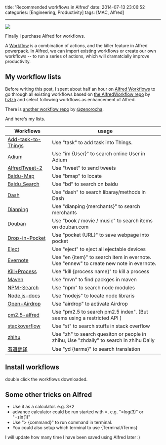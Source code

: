 title: 'Recommended workflows in Alfred'
date: 2014-07-13 23:06:52
categories: [Engineering, Productivity]
tags: [MAC, Alfred]

---

![](http://wenzhong.qiniudn.com/alfred_workflow.png)

Finally I purchase Alfred for workflows.

A [Workflow](http://support.alfredapp.com/workflows) is a combination of actions, and the killer feature in Alfred powerpack. In Alfred, we can import existing workflows or create our own workflows -- to run a series of actions, which will dramatcially improve productivity.

## My workflow lists

Before writing this post, I spent about half an hour on [Alfred Workflows](http://www.alfredworkflow.com/) to go through all existing workflows based on  [the AlfredWorkflow repo](https://github.com/hzlzh/AlfredWorkflow.com) by [hzlzh](https://github.com/hzlzh) and select following workflows as enhancement of Alfred.

There is [another workflow repo](https://github.com/zenorocha/alfred-workflows) by [@zenorocha](https://github.com/zenorocha/).

And here's my lists.

<!-- more -->

| Workflows | usage|
| ----------| -----|
| [Add-task-to-Things](http://www.com/wp-admin/admin-ajax.php?action=cfdb-file&s=1364124536.5170&form=Alfred+Workflow&field=workflow_file) |Use "task" to add task into Things.|
| [Adium](http://www.com/wp-admin/admin-ajax.php?action=cfdb-file&s=1363963308.9955&form=Alfred+Workflow&field=workflow_file) |Use "im {User}" to search online User in Adium|
| [AlfredTweet-2](http://www.com/wp-admin/admin-ajax.php?action=cfdb-file&s=1367327572.5345&form=Alfred+Workflow&field=workflow_file) |Use "tweet" to send tweets|
| [Baidu-Map](http://www.com/wp-admin/admin-ajax.php?action=cfdb-file&s=1367748340.1045&form=Alfred+Workflow&field=workflow_file) |Use "bmap" to locate |
| [Baidu_Search](http://www.com/wp-admin/admin-ajax.php?action=cfdb-file&s=1398320736.2336&form=Alfred+Workflow&field=workflow_file) |Use "bd" to search on baidu|
| [Dash](http://www.com/wp-admin/admin-ajax.php?action=cfdb-file&s=1366731149.1667&form=Alfred+Workflow&field=workflow_file) |Use "dash" to search libaray/methods in Dash|
| [Dianping](http://www.com/wp-admin/admin-ajax.php?action=cfdb-file&s=1364174860.3977&form=Alfred+Workflow&field=workflow_file) |Use "dianping {merchants}" to search merchants|
| [Douban](http://www.com/wp-admin/admin-ajax.php?action=cfdb-file&s=1364049016.0184&form=Alfred+Workflow&field=workflow_file) |Use "book / movie / music" to search items on douban.com|
| [Drop-in-Pocket](http://www.com/wp-admin/admin-ajax.php?action=cfdb-file&s=1364334384.6181&form=Alfred+Workflow&field=workflow_file) |Use "pocket {URL}" to save webpage into pocket|
| [Eject](http://www.com/wp-admin/admin-ajax.php?action=cfdb-file&s=1400849236.8030&form=Alfred+Workflow&field=workflow_file) |Use "eject" to eject all ejectable devices|
| [Evernote](http://www.com/wp-admin/admin-ajax.php?action=cfdb-file&s=1364052677.4068&form=Alfred+Workflow&field=workflow_file) |Use "en {item}" to search item in evernote. Use "ennew" to create new note in evernote.|
| [Kill+Process](http://www.com/wp-admin/admin-ajax.php?action=cfdb-file&s=1364033722.1626&form=Alfred+Workflow&field=workflow_file) |Use "kill {process name}" to kill a process|
| [Maven](http://www.com/wp-admin/admin-ajax.php?action=cfdb-file&s=1364886080.2728&form=Alfred+Workflow&field=workflow_file) |Use "mvn" to find packges in maven|
| [NPM-Search](http://www.com/wp-admin/admin-ajax.php?action=cfdb-file&s=1387390019.3115&form=Alfred+Workflow&field=workflow_file) |Use "npm" to search node modules|
| [Node.js-docs](http://www.com/wp-admin/admin-ajax.php?action=cfdb-file&s=1368972251.0988&form=Alfred+Workflow&field=workflow_file) |Use "nodejs" to locate node libraris|
| [Open-Airdrop](http://www.com/wp-admin/admin-ajax.php?action=cfdb-file&s=1366229643.9780&form=Alfred+Workflow&field=workflow_file) |Use "airdrop" to activate Airdrop|
| [pm2.5-alfred](http://www.com/wp-admin/admin-ajax.php?action=cfdb-file&s=1385112458.2655&form=Alfred+Workflow&field=workflow_file) |Use "pm2.5 to search pm2.5 index". (But seems using a restricted API )|
| [stackoverflow](http://www.com/wp-admin/admin-ajax.php?action=cfdb-file&s=1364404552.1464&form=Alfred+Workflow&field=workflow_file) |Use "st" to search stuffs in stack overflow|
| [zhihu](http://www.com/wp-admin/admin-ajax.php?action=cfdb-file&s=1384745053.2139&form=Alfred+Workflow&field=workflow_file) |Use "zh" to search quesiton or people in zhihu, Use "zhdaily" to search in zhihu Daily|
| [有道翻译](https://raw.githubUsercontent.com/hzlzh/AlfredWorkflow.com/master/Downloads/Workflows/%E6%9C%89%E9%81%93%E7%BF%BB%E8%AF%91) |Use "yd {terms}" to search translation|

## Install workflows
double click the workflows downloaded.

## Some other tricks on Alfred
* Use it as a calculator. e.g. 3*2
* advance calculator could be run started with =. e.g. "=log(3)" or "=sin(1)" 
* Use "> {command}" to run command in terminal.
* You could also setup which terminal to use {Terminal/iTerms}

I will update how many time I have been saved using Alfred later :)
